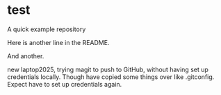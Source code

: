 # test
A quick example repository

Here is another line in the README.

And another.

new laptop2025, trying magit to push to GitHub, without having set up credentials
locally. Though have copied some things over like .gitconfig. Expect have to set
up credentials again.
